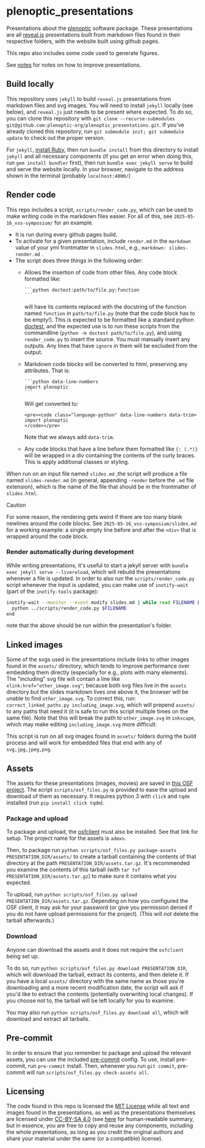 # plenoptic_presentations

Presentations about the
[plenoptic](https://github.com/plenoptic-org/plenoptic/) software
package. These presentations are all [reveal.js](https://revealjs.com/)
presentations built from markdown files found in their respective folders, with
the website built using github pages.

This repo also includes some code used to generate figures.

See [notes](./notes.md) for notes on how to improve presentations.

## Build locally

This repository uses `jekyll` to build `reveal.js` presentations from markdown
files and svg images. You will need to install `jekyll` locally (see below), and
`reveal.js` just needs to be present where expected. To do so, you can clone
this repository with `git clone --recurse-submodules
git@github.com:plenoptic-org/plenoptic_presentations.git`. If you've
already cloned this repository, run `git submodule init; git submodule update`
to check out the proper version.

For `jekyll`, [install Ruby](https://jekyllrb.com/docs/installation/), then run
`bundle install` from this directory to install `jekyll` and all necessary
components (if you get an error when doing this, run `gem install bundler`
first), then run `bundle exec jekyll serve` to build and serve the website
locally. In your browser, navigate to the address shown in the terminal
(probably `localhost:4000/`)

## Render code

This repo includes a script, `scripts/render_code.py`, which can be used to make
writing code in the markdown files easier. For all of this, see
`2025-05-16_vss-symposium/` for an example.

- It is run during every github pages build.
- To activate for a given presentation, include `render.md` in the `markdown`
  value of your yml frontmatter in `slides.html`, e.g., `markdown:
  slides-render.md` .
- The script does three things in the following order:
  - Allows the insertion of code from other files. Any code block formatted like:
    ````
    ```python doctest:path/to/file.py:function
    ```
    ````

    will have its contents replaced with the docstring of the function named
    `function` in `path/to/file.py` (note that the code block has to be empty!).
    This is expected to be formatted like a standard python
    [doctest](https://docs.python.org/3/library/doctest.html), and the expected
    use is to run these scripts from the commandline (`python -m doctest
    path/to/file.py`), and using `render_code.py` to insert the source. You must
    manually insert any outputs. Any lines that have `ignore` in them will be
    excluded from the output.
  - Markdown code blocks will be converted to html, preserving any attributes.
    That is:
    ````
    ```python data-line-numbers
    import plenoptic
    ```
    ````
    Will get converted to:
    ```
    <pre><code class="language-python" data-line-numbers data-trim>
    import plenoptic
    </code></pre>
    ```
    Note that we always add `data-trim`.
  - Any code blocks that have a line before them formatted like `{: (.*)}` will
    be wrapped in a div containing the contents of the curly braces. This is
    apply additional classes or styling.

When run on an input file named `slides.md` ,the script will produce a file named `slides-render.md` (in general, appending `-render` before the `.md` file extension), which is the name of the file that should be in the frontmatter of `slides.html`.

> [!CAUTION]
> For some reason, the rendering gets weird if there are too many blank newlines around the code blocks. See `2025-05-16_vss-symposium/slides.md` for a working example: a single empty line before and after the `<div>` that is wrapped around the code block.

### Render automatically during development

While writing presentations, it's useful to start a jekyll server with `bundle exec jekyll serve --livereload`, which will rebuild the presentations whenever a file is updated. In order to also run the `scripts/render_code.py` script whenever the input is updated, you can make use of `inotify-wait` (part of the `inotify-tools` package):

``` sh
inotify-wait --monitor --event modify slides.md | while read FILENAME EVENT; do
  python ../scripts/render_code.py $FILENAME
end
```

note that the above should be run within the presentation's folder.

## Linked images

Some of the svgs used in the presentations include links to other images found
in the `assets/` directory, which tends to improve performance over embedding
them directly (especially for e.g., plots with many elements). The "including"
svg file will contain a line like `xlink:href="other_image.svg"`; because both
svg files live in the `assets` directory but the slides markdown lives one above
it, the browser will be unable to find `other_image.svg`. To correct this, run:
`correct_linked_paths.py including_image.svg`, which will prepend `assets/` to
any paths that need it (it is safe to run this script multiple times on the same
file). Note that this will break the path to `other_image.svg` in `inkscape`,
which may make editing `including_image.svg` more difficult.

This script is run on all svg images found in `assets/` folders during the build
process and will work for embedded files that end with any of
`svg,jpg,jpeg,png`.

## Assets

The assets for these presentations (images, movies) are saved in [this OSF
project](https://osf.io/admxn/). The script `scripts/osf_files.py` is provided to ease
the upload and download of them as necessary. It requires python 3 with `click`
and `tqdm` installed (run `pip install click tqdm`).

### Package and upload

To package and upload, the [osfclient](https://github.com/osfclient/osfclient)
must also be installed. See that link for setup. The project name for the assets
is `admxn`.

Then, to package run `python scripts/osf_files.py package-assets
PRESENTATION_DIR/assets/` to create a tarball containing the contents of that
directory at the path `PRESENTATION_DIR/assets.tar.gz`. It's recommended you
examine the contents of this tarball (with `tar tvf
PRESENTATION_DIR/assets.tar.gz`) to make sure it contains what you expected.

To upload, run `python scripts/osf_files.py upload PRESENTATION_DIR/assets.tar.gz`.
Depending on how you configured the OSF client, it may ask for your password (or
give you permission denied if you do not have upload permissions for the
project). (This will *not* delete the tarball afterwards.)

### Download

Anyone can download the assets and it does not require the `osfclient` being set
up.

To do so, run `python scripts/osf_files.py download PRESENTATION_DIR`, which will
download the tarball, extract its contents, and then delete it. If you have a
local `assets/` directory with the same name as those you're downloading and a
more recent modification date, the script will ask if you'd like to extract the
contents (potentially overwriting local changes). If you choose not to, the
tarball will be left locally for you to examine.

You may also run `python scripts/osf_files.py download all`, which will download and
extract all tarballs.

## Pre-commit

In order to ensure that you remember to package and upload the relevant assets,
you can use the included [pre-commit](https://pre-commit.com/) config. To use,
install pre-commit, run `pre-commit` install. Then, whenever you run `git
commit`, pre-commit will run `scripts/osf_files.py check-assets all`.

## Licensing

The code found in this repo is licensed the [MIT License](./LICENSE-CODE) while
all text and images found in the presentations, as well as the presentations
themselves are licensed under [CC-BY-SA 4.0](./LICENSE-TEXT) (see
[here](https://creativecommons.org/licenses/by-sa/4.0/) for human-readable
summary, but in essence, you are free to copy and reuse any components,
including the whole presentations, as long as you credit the original authors
and share your material under the same (or a compatible) license).
